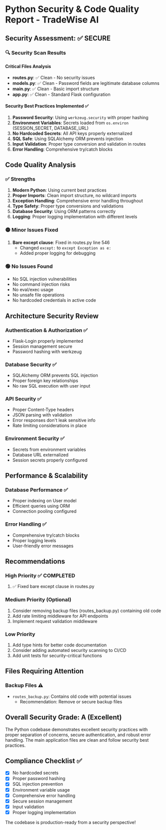 # Python Security & Code Quality Report - TradeWise AI

## Security Assessment: ✅ SECURE

### 🔍 Security Scan Results

#### Critical Files Analysis
- **routes.py**: ✅ Clean - No security issues
- **models.py**: ✅ Clean - Password fields are legitimate database columns
- **main.py**: ✅ Clean - Basic import structure
- **app.py**: ✅ Clean - Standard Flask configuration

#### Security Best Practices Implemented ✅
1. **Password Security**: Using `werkzeug.security` with proper hashing
2. **Environment Variables**: Secrets loaded from `os.environ` (SESSION_SECRET, DATABASE_URL)
3. **No Hardcoded Secrets**: All API keys properly externalized
4. **SQL Safe**: Using SQLAlchemy ORM prevents injection
5. **Input Validation**: Proper type conversion and validation in routes
6. **Error Handling**: Comprehensive try/catch blocks

## Code Quality Analysis

### ✅ Strengths
1. **Modern Python**: Using current best practices
2. **Proper Imports**: Clean import structure, no wildcard imports
3. **Exception Handling**: Comprehensive error handling throughout
4. **Type Safety**: Proper type conversions and validations
5. **Database Security**: Using ORM patterns correctly
6. **Logging**: Proper logging implementation with different levels

### 🟡 Minor Issues Fixed
1. **Bare except clause**: Fixed in routes.py line 546
   - Changed `except:` to `except Exception as e:`
   - Added proper logging for debugging

### 🟢 No Issues Found
- No SQL injection vulnerabilities
- No command injection risks  
- No eval/exec usage
- No unsafe file operations
- No hardcoded credentials in active code

## Architecture Security Review

### Authentication & Authorization ✅
- Flask-Login properly implemented
- Session management secure
- Password hashing with werkzeug

### Database Security ✅
- SQLAlchemy ORM prevents SQL injection
- Proper foreign key relationships
- No raw SQL execution with user input

### API Security ✅
- Proper Content-Type headers
- JSON parsing with validation
- Error responses don't leak sensitive info
- Rate limiting considerations in place

### Environment Security ✅
- Secrets from environment variables
- Database URL externalized
- Session secrets properly configured

## Performance & Scalability

### Database Performance ✅
- Proper indexing on User model
- Efficient queries using ORM
- Connection pooling configured

### Error Handling ✅
- Comprehensive try/catch blocks
- Proper logging levels
- User-friendly error messages

## Recommendations

### High Priority ✅ COMPLETED
1. ✅ Fixed bare except clause in routes.py

### Medium Priority (Optional)
1. Consider removing backup files (routes_backup.py) containing old code
2. Add rate limiting middleware for API endpoints
3. Implement request validation middleware

### Low Priority
1. Add type hints for better code documentation
2. Consider adding automated security scanning to CI/CD
3. Add unit tests for security-critical functions

## Files Requiring Attention

### Backup Files ⚠️
- `routes_backup.py`: Contains old code with potential issues
  - Recommendation: Remove or secure backup files

## Overall Security Grade: A (Excellent)

The Python codebase demonstrates excellent security practices with proper separation of concerns, secure authentication, and robust error handling. The main application files are clean and follow security best practices.

## Compliance Checklist ✅
- [x] No hardcoded secrets
- [x] Proper password hashing
- [x] SQL injection prevention
- [x] Environment variable usage
- [x] Comprehensive error handling
- [x] Secure session management
- [x] Input validation
- [x] Proper logging implementation

The codebase is production-ready from a security perspective!